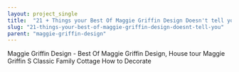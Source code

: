 ```yaml
---
layout: project_single
title:  "21 + Things your Best Of Maggie Griffin Design Doesn't tell you"
slug: "21-things-your-best-of-maggie-griffin-design-doesnt-tell-you"
parent: "maggie-griffin-design"
---
```

Maggie Griffin Design - Best Of Maggie Griffin Design, House tour Maggie Griffin S Classic Family Cottage How to Decorate
